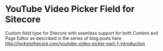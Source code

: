 YouTube Video Picker Field for Sitecore 
=======================================

Custom field type for Sitecore with seamless support for both Content and Page Editor as described in the series of blog posts here http://jockstothecore.com/youtube-video-picker-part-1-introduction
